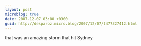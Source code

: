 ```yaml
---
layout: post
microblog: true
date: 2007-12-07 03:00 +0300
guid: http://desparoz.micro.blog/2007/12/07/t477327412.html
---
```

that was an amazing storm that hit Sydney
